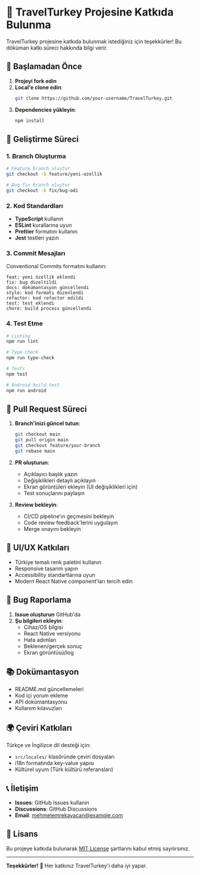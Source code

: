 # 🤝 TravelTurkey Projesine Katkıda Bulunma

TravelTurkey projesine katkıda bulunmak istediğiniz için teşekkürler! Bu döküman katkı süreci hakkında bilgi verir.

## 🚀 Başlamadan Önce

1. **Projeyi fork edin**
2. **Local'e clone edin**:
   ```bash
   git clone https://github.com/your-username/TravelTurkey.git
   ```
3. **Dependencies yükleyin**:
   ```bash
   npm install
   ```

## 📝 Geliştirme Süreci

### 1. Branch Oluşturma
```bash
# Feature branch oluştur
git checkout -b feature/yeni-ozellik

# Bug fix branch oluştur  
git checkout -b fix/bug-adi
```

### 2. Kod Standardları
- **TypeScript** kullanın
- **ESLint** kurallarına uyun
- **Prettier** formatını kullanın
- **Jest** testleri yazın

### 3. Commit Mesajları
Conventional Commits formatını kullanın:
```
feat: yeni özellik eklendi
fix: bug düzeltildi
docs: dokümantasyon güncellendi
style: kod formatı düzenlendi
refactor: kod refactor edildi
test: test eklendi
chore: build process güncellendi
```

### 4. Test Etme
```bash
# Linting
npm run lint

# Type check
npm run type-check

# Tests
npm test

# Android build test
npm run android
```

## 🔄 Pull Request Süreci

1. **Branch'inizi güncel tutun**:
   ```bash
   git checkout main
   git pull origin main
   git checkout feature/your-branch
   git rebase main
   ```

2. **PR oluşturun**:
   - Açıklayıcı başlık yazın
   - Değişiklikleri detaylı açıklayın
   - Ekran görüntüleri ekleyin (UI değişiklikleri için)
   - Test sonuçlarını paylaşın

3. **Review bekleyin**:
   - CI/CD pipeline'ın geçmesini bekleyin
   - Code review feedback'lerini uygulayın
   - Merge onayını bekleyin

## 🎨 UI/UX Katkıları

- Türkiye temalı renk paletini kullanın
- Responsive tasarım yapın
- Accessibility standartlarına uyun
- Modern React Native component'ları tercih edin

## 🐛 Bug Raporlama

1. **Issue oluşturun** GitHub'da
2. **Şu bilgileri ekleyin**:
   - Cihaz/OS bilgisi
   - React Native versiyonu
   - Hata adımları
   - Beklenen/gerçek sonuç
   - Ekran görüntüsü/log

## 📚 Dokümantasyon

- README.md güncellemeleri
- Kod içi yorum ekleme
- API dokümantasyonu
- Kullanım kılavuzları

## 🌍 Çeviri Katkıları

Türkçe ve İngilizce dil desteği için:
- `src/locales/` klasöründe çeviri dosyaları
- i18n formatında key-value yapısı
- Kültürel uyum (Türk kültürü referansları)

## 📞 İletişim

- **Issues**: GitHub Issues kullanın
- **Discussions**: GitHub Discussions
- **Email**: mehmetemrekayacan@example.com

## 📄 Lisans

Bu projeye katkıda bulunarak [MIT License](LICENSE) şartlarını kabul etmiş sayılırsınız.

---

**Teşekkürler!** 🙏 Her katkınız TravelTurkey'i daha iyi yapar.

